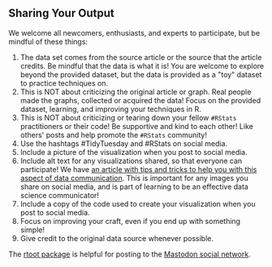 ## Sharing Your Output

We welcome all newcomers, enthusiasts, and experts to participate, but be mindful of these things:

1. The data set comes from the source article or the source that the article credits. Be mindful that the data is what it is! You are welcome to explore beyond the provided dataset, but the data is provided as a "toy" dataset to practice techniques on.  
2. This is NOT about criticizing the original article or graph. Real people made the graphs, collected or acquired the data! Focus on the provided dataset, learning, and improving your techniques in R.  
3. This is NOT about criticizing or tearing down your fellow `#RStats` practitioners or their code! Be supportive and kind to each other! Like others' posts and help promote the `#RStats` community!  
4. Use the hashtags #TidyTuesday and #RStats on social media.
5. Include a picture of the visualization when you post to social media.  
6. Include alt text for any visualizations shared, so that everyone can participate! We have [an article with tips and tricks to help you with this aspect of data communication](alt_text.md). This is important for any images you share on social media, and is part of learning to be an effective data science communicator!
7. Include a copy of the code used to create your visualization when you post to social media.
8. Focus on improving your craft, even if you end up with something simple!  
9. Give credit to the original data source whenever possible.

The [rtoot package](https://schochastics.github.io/rtoot/) is helpful for posting to the [Mastodon social network](https://fosstodon.org/tags/rstats).
